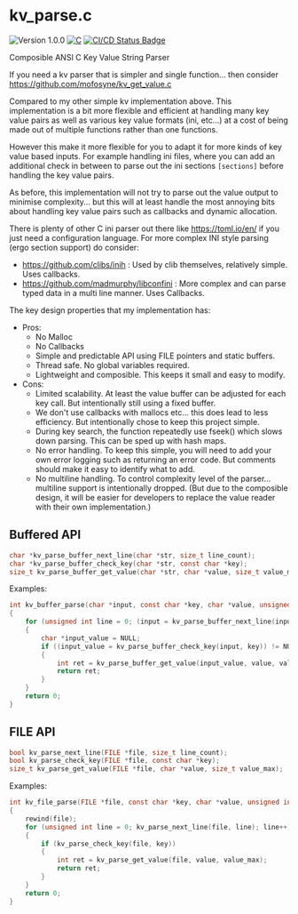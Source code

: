 # kv_parse.c

<versionBadge>![Version 1.0.0](https://img.shields.io/badge/version-1.0.0-blue.svg)</versionBadge>
[![C](https://img.shields.io/badge/Language-C-blue.svg)](https://en.wikipedia.org/wiki/C_(programming_language))
[![CI/CD Status Badge](https://github.com/mofosyne/kv_get_value.c/actions/workflows/c-cpp.yml/badge.svg)](https://github.com/mofosyne/kv_get_value/actions)

Composible ANSI C Key Value String Parser

If you need a kv parser that is simpler and single function... then consider <https://github.com/mofosyne/kv_get_value.c>

Compared to my other simple kv implementation above. This implementation is a bit more flexible 
and efficient at handling many key value pairs as well as various key value formats (ini, etc...) 
at a cost of being made out of multiple functions rather than one functions.

However this make it more flexible for you to adapt it for more kinds of key value based inputs.
For example handling ini files, where you can add an additional check in between to parse out
the ini sections `[sections]` before handling the key value pairs.

As before, this implementation will not try to parse out the value output to minimise complexity...
but this will at least handle the most annoying bits about handling key value pairs such as callbacks 
and dynamic allocation.

There is plenty of other C ini parser out there like <https://toml.io/en/> if you just need a
configuration language. For more complex INI style parsing (ergo section support) do consider:

* <https://github.com/clibs/inih> : Used by clib themselves, relatively simple. Uses callbacks.
* <https://github.com/madmurphy/libconfini> : More complex and can parse typed data in a multi line manner. Uses Callbacks.

The key design properties that my implementation has:
* Pros:
    - No Malloc
    - No Callbacks
    - Simple and predictable API using FILE pointers and static buffers.
    - Thread safe. No global variables required.
    - Lightweight and composible. This keeps it small and easy to modify.
* Cons:
    - Limited scalability. At least the value buffer can be adjusted for each key call. But intentionally still using a fixed buffer.
    - We don't use callbacks with mallocs etc... this does lead to less efficiency. But intentionally chose to keep this project simple.
    - During key search, the function repeatedly use fseek() which slows down parsing. This can be sped up with hash maps.
    - No error handling. To keep this simple, you will need to add your own error logging such as returning an error code.
      But comments should make it easy to identify what to add.
    - No multiline handling. To control complexity level of the parser... multiline support is intentionally dropped.
      (But due to the composible design, it will be easier for developers to replace the value reader with their own implementation.)

## Buffered API

```c
char *kv_parse_buffer_next_line(char *str, size_t line_count);
char *kv_parse_buffer_check_key(char *str, const char *key);
size_t kv_parse_buffer_get_value(char *str, char *value, size_t value_max);
```

Examples: 

```c
int kv_buffer_parse(char *input, const char *key, char *value, unsigned int value_max)
{
    for (unsigned int line = 0; (input = kv_parse_buffer_next_line(input, line)) != NULL; line++)
    {
        char *input_value = NULL;
        if ((input_value = kv_parse_buffer_check_key(input, key)) != NULL)
        {
            int ret = kv_parse_buffer_get_value(input_value, value, value_max);
            return ret;
        }
    }
    return 0;
}
```

## FILE API

```c
bool kv_parse_next_line(FILE *file, size_t line_count);
bool kv_parse_check_key(FILE *file, const char *key);
size_t kv_parse_get_value(FILE *file, char *value, size_t value_max);
```

Examples:

```c
int kv_file_parse(FILE *file, const char *key, char *value, unsigned int value_max)
{
    rewind(file);
    for (unsigned int line = 0; kv_parse_next_line(file, line); line++)
    {
        if (kv_parse_check_key(file, key))
        {
            int ret = kv_parse_get_value(file, value, value_max);
            return ret;
        }
    }
    return 0;
}
```
